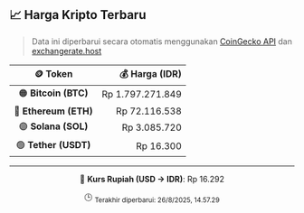 

<!-- HARGA_KRIPTO -->
## 📈 Harga Kripto Terbaru

> Data ini diperbarui secara otomatis menggunakan [CoinGecko API](https://www.coingecko.com/) dan [exchangerate.host](https://exchangerate.host/)

<div align="center">

| 🪙 Token | 💰 Harga (IDR) |
|:------:|---------------:|
| 🟠 **Bitcoin (BTC)**   | Rp 1.797.271.849 |
| 🔵 **Ethereum (ETH)**  | Rp 72.116.538 |
| 🟣 **Solana (SOL)**    | Rp 3.085.720 |
| 🟢 **Tether (USDT)**   | Rp 16.300 |

---

💱 **Kurs Rupiah (USD → IDR)**: Rp 16.292

🕒 <sub>Terakhir diperbarui: 26/8/2025, 14.57.29</sub>

</div>
<!-- /HARGA_KRIPTO -->